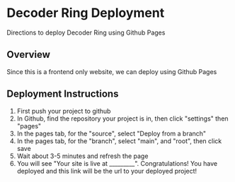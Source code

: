 # Decoder Ring Deployment
Directions to deploy Decoder Ring using Github Pages

## Overview
Since this is a frontend only website, we can deploy using Github Pages

## Deployment Instructions
1. First push your project to github
2. In Github, find the repository your project is in, then click "settings" then "pages"
3. In the pages tab, for the "source", select "Deploy from a branch"
4. In the pages tab, for the "branch", select "main", and "root", then click save
5. Wait about 3-5 minutes and refresh the page
6. You will see "Your site is live at _________". Congratulations! You have deployed and this link will be the url to your deployed project!
